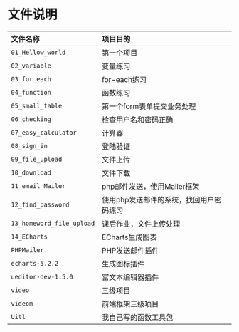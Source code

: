 # 文件说明

| 文件名称 | 项目目的 |
| :-  | :- |
| `01_Hellow_world` | 第一个项目 |
| `02_variable` | 变量练习 |
| `03_for_each` | for-each练习 |
| `04_function` | 函数练习 |
| `05_small_table` | 第一个form表单提交业务处理 |
| `06_checking` | 检查用户名和密码正确 |
| `07_easy_calculator` | 计算器 |
| `08_sign_in` | 登陆验证 |
| `09_file_upload` | 文件上传 |
| `10_download` | 文件下载 |
| `11_email_Mailer` | php邮件发送，使用Mailer框架 |
| `12_find_password` | 使用php发送邮件的系统，找回用户密码练习 |
| `13_homeword_file_upload` | 课后作业，文件上传处理 |
| `14_ECharts` | ECharts生成图表 |
| `PHPMailer` | PHP发送邮件插件 |
| `echarts-5.2.2`  | 生成图标插件 |
| `ueditor-dev-1.5.0` | 富文本编辑器插件 |
| `video` | 三级项目 |
| `videom` | 前端框架三级项目 |
| `Uitl` | 我自己写的函数工具包 |